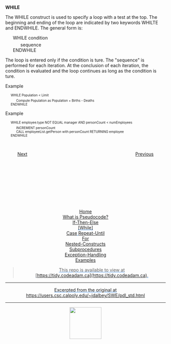 <style>@import url("//readme.codeadam.ca/readme.css");</style>

 **WHILE**

The WHILE construct is used to specify a loop with a test at the top. The beginning and ending of the loop are indicated by two keywords WHILTE and ENDWHILE. The general form is:

<ul style= "list-style: none;">
<li>WHILE condition</li>
<ul style= "list-style: none; margin-top: 5px;">
<li>sequence</li>
</ul>
<li>ENDWHILE</li>
</ul>

The loop is entered only if the condition is ture. The "sequence" is performed for each iteration. At the conclusion of each iteration, the condition is evaluated and the loop continues as long as the condition is ture.

Example

<ul style= "font-size:10px; list-style: none;">
<li>WHILE Population < Limit</li>
<ul style= "font-size:10px; list-style: none; margin-top: 5px;">
<li>Compute Population as Population + Births - Deaths</li>
</ul>
<li>ENDWHILE</li>
</ul>

Example

<ul style= "font-size:10px; list-style: none;">
<li>WHILE employee.type NOT EQUAL manager AND personCount < numEmployees</li>
<ul style= "font-size:10px; list-style: none; margin-top:5px;">
<li>INCREMENT personCount</li>
<li>CALL employeeList.getPerson with personCount RETURNING employee</li>
</ul>
<li>ENDWHILE</li>
</ul>


<div style="text-align: center; display: flex; justify-content: center; margin-top: 30px">

[Next](if-then-else.md)                        
[Previous](case.md)

</div>




<div style="text-align: center; text-decoration: underline; text-decoration-color: #3486E3; margin-top: 150px;" markdown="1">

[Home](home.md)   
[What is Pseudocode?](what-is.md)  
[If-Then-Else](if-then-else.md)  
[While]   
[Case](case.md)
[Repeat-Until](repeat-until.md)  
[For](for.md)  
[Nested-Constructs](nested.md)  
[Subprocedures](subprocedures.md)  
[Exception-Handling](exceptionhandle.md)  
[Examples](examples.md)  
<div>

> This repo is available to view at  
> [https://tidy.codeadam.ca](https://tidy.codeadam.ca).

---
Excerpted from the original at https://users.csc.calpoly.edu/~jdalbey/SWE/pdl_std.html

---

<a href="https://brickmmo.com">
<img src="https://brickmmo.com/images/brickmmo-logo-horizontal.jpg" width="100">
</a>
